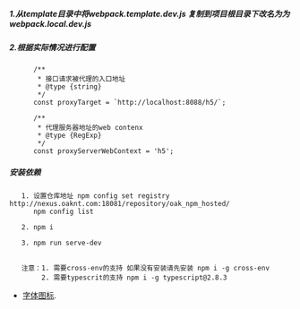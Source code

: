 
##### 1.从template目录中将webpack.template.dev.js 复制到项目根目录下改名为为webpack.local.dev.js

##### 2.根据实际情况进行配置

          /**
           * 接口请求被代理的入口地址
           * @type {string}
           */
          const proxyTarget = `http://localhost:8088/h5/`;

          /**
           * 代理服务器地址的web contenx
           * @type {RegExp}
           */
          const proxyServerWebContext = 'h5';


##### 安装依赖

       1. 设置仓库地址 npm config set registry http://nexus.oaknt.com:18081/repository/oak_npm_hosted/
          npm config list

       2. npm i

       3. npm run serve-dev


       注意：1. 需要cross-env的支持 如果没有安装请先安装 npm i -g cross-env
            2. 需要typescrit的支持 npm i -g typescript@2.8.3

- [字体图标](https://github.com/oblador/react-native-vector-icons).
